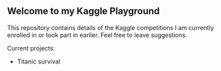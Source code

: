 ## Welcome to my Kaggle Playground

This repository contains details of the Kaggle competitions I am currently enrolled in or took part in earlier. Feel free to leave suggestions.

Current projects:  
  * Titanic survival